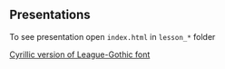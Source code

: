## Presentations

To see presentation open `index.html` in `lesson_*` folder


[Cyrillic version of League-Gothic font](https://github.com/grzegorzrolek/league-gothic-cyrillic)
